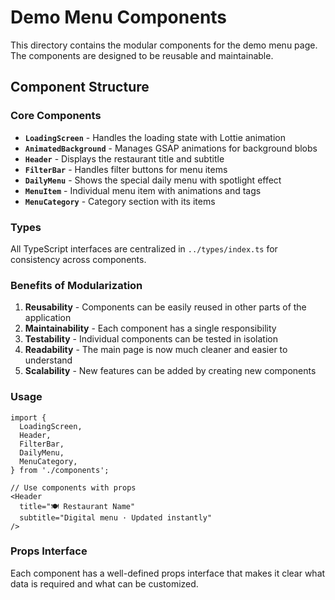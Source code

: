 # Demo Menu Components

This directory contains the modular components for the demo menu page. The components are designed to be reusable and maintainable.

## Component Structure

### Core Components

- **`LoadingScreen`** - Handles the loading state with Lottie animation
- **`AnimatedBackground`** - Manages GSAP animations for background blobs
- **`Header`** - Displays the restaurant title and subtitle
- **`FilterBar`** - Handles filter buttons for menu items
- **`DailyMenu`** - Shows the special daily menu with spotlight effect
- **`MenuItem`** - Individual menu item with animations and tags
- **`MenuCategory`** - Category section with its items

### Types

All TypeScript interfaces are centralized in `../types/index.ts` for consistency across components.

### Benefits of Modularization

1. **Reusability** - Components can be easily reused in other parts of the application
2. **Maintainability** - Each component has a single responsibility
3. **Testability** - Individual components can be tested in isolation
4. **Readability** - The main page is now much cleaner and easier to understand
5. **Scalability** - New features can be added by creating new components

### Usage

```tsx
import {
  LoadingScreen,
  Header,
  FilterBar,
  DailyMenu,
  MenuCategory,
} from './components';

// Use components with props
<Header
  title="🍽️ Restaurant Name"
  subtitle="Digital menu · Updated instantly"
/>
```

### Props Interface

Each component has a well-defined props interface that makes it clear what data is required and what can be customized.
